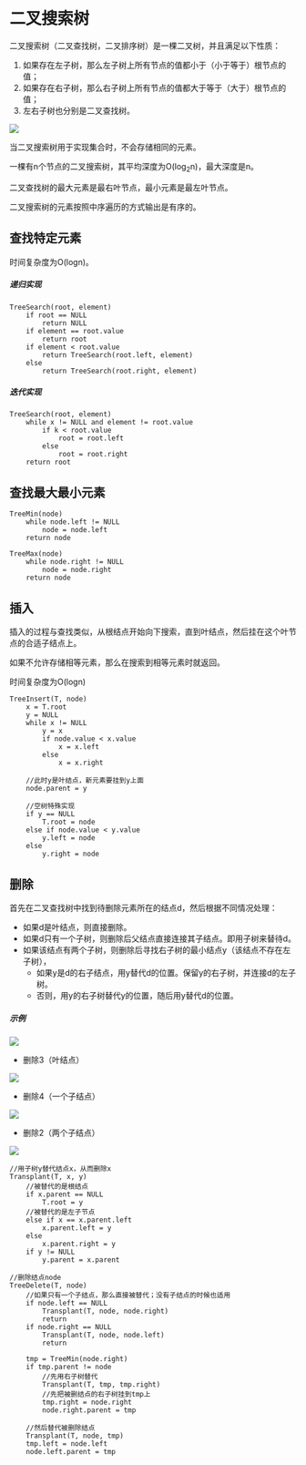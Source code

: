 # 二叉搜索树

二叉搜索树（二叉查找树，二叉排序树）是一棵二叉树，并且满足以下性质：
1. 如果存在左子树，那么左子树上所有节点的值都小于（小于等于）根节点的值；
2. 如果存在右子树，那么右子树上所有节点的值都大于等于（大于）根节点的值；
3. 左右子树也分别是二叉查找树。

![](1.svg)

当二叉搜索树用于实现集合时，不会存储相同的元素。

一棵有n个节点的二叉搜索树，其平均深度为O(log<sub>2</sub>n)，最大深度是n。

二叉查找树的最大元素是最右叶节点，最小元素是最左叶节点。

二叉搜索树的元素按照中序遍历的方式输出是有序的。

## 查找特定元素

时间复杂度为O(logn)。

##### 递归实现
```
TreeSearch(root, element)
    if root == NULL
        return NULL
    if element == root.value
        return root
    if element < root.value
        return TreeSearch(root.left, element)
    else
        return TreeSearch(root.right, element)
```

##### 迭代实现
```
TreeSearch(root, element)
    while x != NULL and element != root.value
        if k < root.value
            root = root.left
        else
            root = root.right
    return root
```

## 查找最大最小元素
```
TreeMin(node)
    while node.left != NULL
        node = node.left
    return node
    
TreeMax(node)
    while node.right != NULL
        node = node.right
    return node
```

## 插入

插入的过程与查找类似，从根结点开始向下搜索，直到叶结点，然后挂在这个叶节点的合适子结点上。

如果不允许存储相等元素，那么在搜索到相等元素时就返回。

时间复杂度为O(logn)

```
TreeInsert(T, node)
    x = T.root
    y = NULL
    while x != NULL
        y = x
        if node.value < x.value
            x = x.left
        else
            x = x.right
    
    //此时y是叶结点，新元素要挂到y上面
    node.parent = y
    
    //空树特殊实现
    if y == NULL
        T.root = node
    else if node.value < y.value
        y.left = node
    else
        y.right = node
```

## 删除

首先在二叉查找树中找到待删除元素所在的结点d，然后根据不同情况处理：
- 如果d是叶结点，则直接删除。
- 如果d只有一个子树，则删除后父结点直接连接其子结点。即用子树来替待d。
- 如果该结点有两个子树，则删除后寻找右子树的最小结点y（该结点不存在左子树），
    - 如果y是d的右子结点，用y替代d的位置。保留y的右子树，并连接d的左子树。
    - 否则，用y的右子树替代y的位置，随后用y替代d的位置。

##### 示例

![](1.svg)

- 删除3（叶结点）

![](2.svg)

- 删除4（一个子结点）

![](3.svg)

- 删除2（两个子结点）

![](4.svg)

```
//用子树y替代结点x，从而删除x
Transplant(T, x, y)
    //被替代的是根结点
    if x.parent == NULL
        T.root = y
    //被替代的是左子节点
    else if x == x.parent.left
        x.parent.left = y
    else
        x.parent.right = y
    if y != NULL
        y.parent = x.parent
```

```
//删除结点node
TreeDelete(T, node)
    //如果只有一个子结点，那么直接被替代；没有子结点的时候也适用
    if node.left == NULL
        Transplant(T, node, node.right)
        return
    if node.right == NULL
        Transplant(T, node, node.left)
        return
    
    tmp = TreeMin(node.right)
    if tmp.parent != node
        //先用右子树替代
        Transplant(T, tmp, tmp.right)
        //先把被删结点的右子树挂到tmp上
        tmp.right = node.right
        node.right.parent = tmp
        
    //然后替代被删除结点
    Transplant(T, node, tmp)
    tmp.left = node.left
    node.left.parent = tmp
```